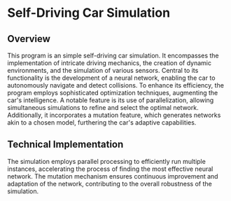 # Self-Driving Car Simulation

## Overview
This program is an simple self-driving car simulation. It encompasses the implementation of intricate driving mechanics, the creation of dynamic environments, and the simulation of various sensors. Central to its functionality is the development of a neural network, enabling the car to autonomously navigate and detect collisions. To enhance its efficiency, the program employs sophisticated optimization techniques, augmenting the car's intelligence. A notable feature is its use of parallelization, allowing simultaneous simulations to refine and select the optimal network. Additionally, it incorporates a mutation feature, which generates networks akin to a chosen model, furthering the car's adaptive capabilities.

## Technical Implementation
The simulation employs parallel processing to efficiently run multiple instances, accelerating the process of finding the most effective neural network. The mutation mechanism ensures continuous improvement and adaptation of the network, contributing to the overall robustness of the simulation.
